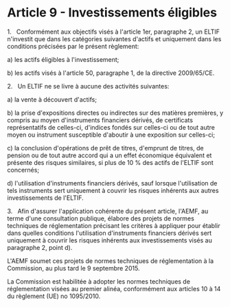 # Article 9 - Investissements éligibles


1.   Conformément aux objectifs visés à l'article 1er, paragraphe 2, un ELTIF n'investit que dans les catégories suivantes d'actifs et uniquement dans les conditions précisées par le présent règlement:

a) les actifs éligibles à l'investissement;

b) les actifs visés à l'article 50, paragraphe 1, de la directive 2009/65/CE.

2.   Un ELTIF ne se livre à aucune des activités suivantes:

a) la vente à découvert d'actifs;

b) la prise d'expositions directes ou indirectes sur des matières premières, y compris au moyen d'instruments financiers dérivés, de certificats représentatifs de celles-ci, d'indices fondés sur celles-ci ou de tout autre moyen ou instrument susceptible d'aboutir à une exposition sur celles-ci;

c) la conclusion d'opérations de prêt de titres, d'emprunt de titres, de pension ou de tout autre accord qui a un effet économique équivalent et présente des risques similaires, si plus de 10 % des actifs de l'ELTIF sont concernés;

d) l'utilisation d'instruments financiers dérivés, sauf lorsque l'utilisation de tels instruments sert uniquement à couvrir les risques inhérents aux autres investissements de l'ELTIF.

3.   Afin d'assurer l'application cohérente du présent article, l'AEMF, au terme d'une consultation publique, élabore des projets de normes techniques de réglementation précisant les critères à appliquer pour établir dans quelles conditions l'utilisation d'instruments financiers dérivés sert uniquement à couvrir les risques inhérents aux investissements visés au paragraphe 2, point d).

L'AEMF soumet ces projets de normes techniques de réglementation à la Commission, au plus tard le 9 septembre 2015.

La Commission est habilitée à adopter les normes techniques de réglementation visées au premier alinéa, conformément aux articles 10 à 14 du règlement (UE) no 1095/2010.

